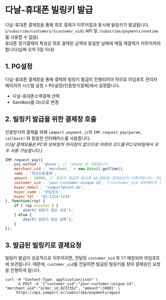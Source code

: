 # 다날-휴대폰 빌링키 발급
다날-휴대폰 결제창을 통해 최초 결제가 이루어짐과 동시에 빌링키가 발급됩니다.  
(`/subscribe/customers/{customer_uid}` API 및 `/subscribe/payments/onetime`를 사용할 수 없음)  
휴대폰 정기결제의 특성상 최초 결제된 금액과 동일한 날짜에 매월 재결제가 이루어져야 합니다(날짜 오차 5일 이내)  


## 1. PG설정  
다날-휴대폰 결제창을 통해 결제와 빌링키 발급이 진행되어야 하므로 아임포트 관리자 페이지의 시스템 설정 > PG설정(인증방식결제)에서 설정합니다.  

- 다날-휴대폰소액결제 선택
- Sandbox를 On으로 변경



## 2. 빌링키 발급을 위한 결제창 호출
인증방식의 결제를 위해 `iamport.payment.js`의 `IMP.request_pay(param, callback)` 와 동일한 인터페이스를 사용합니다.  
*(다날 결제모듈은 PC와 모바일의 차이점이 없으므로 아래의 코드를 PC/모바일에서 모두 사용 가능합니다.)*  


```javascript
IMP.request_pay({
	pay_method : 'phone', // 'phone'만 지원됩니다.
	merchant_uid : 'merchant_' + new Date().getTime(),
	name : '최초인증결제',
	amount : 10000, // 빌링키 발급과 동시에 10,000원 결제승인이 이루어집니다. 다음 정기결제부터 10,000원 결제가 이뤄져야합니다. 
	customer_uid : 'your-customer-unique-id', //customer_uid 파라메터가 있어야 빌링키 발급을 시도합니다.
	buyer_email : 'iamport@siot.do',
	buyer_name : '아임포트',
	buyer_tel : '02-1234-1234'
}, function(rsp) {
	if ( rsp.success ) {
		alert('빌링키 발급 성공');
	} else {
		alert('빌링키 발급 실패');
	}
});
```


## 3. 발급된 빌링키로 결제요청  
빌링키 발급이 성공적으로 이루어지면, 전달된 `customer_uid` 와 1:1 매칭되어 아임포트에 보관됩니다.
때문에, `customer_uid`를 전달하면 발급된 빌링키를 찾아 결제승인 요청을 진행하게 됩니다.

```
curl -H "Content-Type: application/json" \   
     -X POST -d '{"customer_uid":"your-customer-unique-id", "merchant_uid":"order_id_8237352", "amount":3000}' \
     https://api.iamport.kr/subscribe/payments/again
```